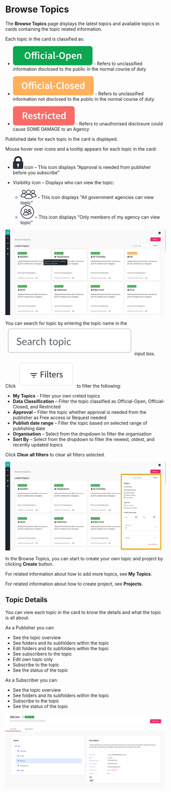 
# Browse Topics

The **Browse Topics** page displays the latest topics and available topics in cards containing the topic related information. 

Each topic in the card is classified as:


- ![Image not Available](/assets/icon1.png) - Refers to unclassified information disclosed to the public in the normal course of duty

- ![Image not Available](/assets/icon2.png) - Refers to unclassified information not disclosed to the public in the normal course of duty

- ![Image not Available](/assets/icon3.png) - Refers to unauthorised disclosure could cause SOME DAMAGE to an Agency


Published date for each topic in the card is displayed. 

Mouse hover over icons and a tooltip appears for each topic in the card: 

- ![Image not Available](/assets/icon4.png) icon – This icon displays “Approval is needed from publisher before you subscribe” 

- Visibility icon – Displays who can view the topic: 
  - ![Image not Available](/assets/icon5.png) – This icon displays "All government agencies can view topic"
  - ![Image not Available](/assets/icon6.png) – This icon displays "Only members of my agency can view topic" 

  
![Image not Available](/assets/Fig28.png)   

You can search for topic by entering the topic name in the ![Image not Available](/assets/icon7.png) input box. 

Click ![Image not Available](/assets/icon8.png) to filter the following:

- **My Topics** - Filter your own creted topics
- **Data Classification** – Filter the topic classified as Official-Open, Official-Closed, and Restricted
- **Approval** – Filter the topic whether approval is needed from the publisher as Free access or Request needed
- **Publish date range** – Filter the topic based on selected range of publishing date
- **Organisation** – Select from the dropdown to filter the organisation 
- **Sort By** – Select from the dropdown to filter the newest, oldest, and recently updated topics

Click **Clear all filters** to clear all filters selected.

![Image not Available](/assets/Fig29.png)


In the Browse Topics, you can start to create your own topic and project by clicking **Create** button. 

For related information about how to add more topics, see **My Topics**. 

For related information about how to create project, see **Projects**.

## Topic Details

You can view each topic in the card to know the details and what the topic is all about. 

As a Publisher you can:

- See the topic overview
- See folders and its subfolders within the topic
- Edit folders and its subfolders within the topic
- See subscribers to the topic
- Edit own topic only
- Subscribe to the topic
- See the status of the topic

As a Subscriber you can:

- See the topic overview
- See folders and its subfolders within the topic
- Subscribe to the topic
- See the status of the topic

![Image not Available](/assets/Fig30.png)




